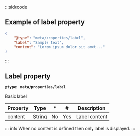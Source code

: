 :::sidecode
## Example of label property

```json
{
	"@type": "meta/properties/label",
	"label": "Sample text",
	"content": "Lorem ipsum dolor sit amet..."
}
```
:::

## Label property

**`@type: meta/properties/label`**

Basic label

| Property | Type | * | # | Description |
| -------- | ---- | - | - | ----------- |
| content  | String | No | Yes | Label content |

::: info
When no content is defined then only label is displayed.
:::